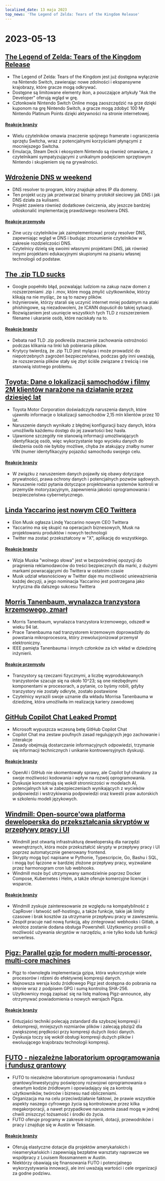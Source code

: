 ```yaml
---
localized_date: 13 maja 2023
top_news: 'The Legend of Zelda: Tears of the Kingdom Release'
---
```


# 2023-05-13

## [The Legend of Zelda: Tears of the Kingdom Release](https://www.zelda.com/tears-of-the-kingdom/)

- The Legend of Zelda: Tears of the Kingdom jest już dostępna wyłącznie na Nintendo Switch, zawierając nowe zdolności i ekspansywne krajobrazy, które gracze mogą odkrywać.
- Dostępne są limitowane elementy ikon, a pouczające artykuły "Ask the Developer" oferują wgląd w grę.
- Członkowie Nintendo Switch Online mogą zaoszczędzić na grze dzięki kuponom na grę Nintendo Switch, a gracze mogą zdobyć 100 My Nintendo Platinum Points dzięki aktywności na stronie internetowej.

#### [Reakcje branży](http://news.ycombinator.com/item?id=35912318)

- Wielu czytelników omawia znaczenie spójnego framerate i ograniczenia sprzętu Switcha, wraz z potencjalnymi korzyściami płynącymi z mocniejszego Switcha.
- Emulacja, Steam Deck i ekosystem Nintendo są również omawiane, z czytelnikami sympatyzującymi z unikalnym podejściem sprzętowym Nintendo i skupieniem się na grywalności.

## [Wdrożenie DNS w weekend](https://implement-dns.wizardzines.com/)

- DNS resolver to program, który znajduje adres IP dla domeny.
- Ten projekt uczy jak przetwarzać binarny protokół sieciowy jak DNS i jak DNS działa za kulisami.
- Projekt zawiera również dodatkowe ćwiczenia, aby jeszcze bardziej udoskonalić implementację prawdziwego resolwera DNS.

#### [Reakcje przemysłu](http://news.ycombinator.com/item?id=35916064)

- Zine uczy czytelników jak zaimplementować prosty resolver DNS, zapewniając wgląd w DNS i budując zrozumienie czytelników w zakresie rozdzielczości DNS.
- Czytelnicy dzielą się swoimi własnymi projektami DNS, jak również innymi projektami edukacyjnymi skupionymi na pisaniu własnej technologii od podstaw.

## [The .zip TLD sucks](https://financialstatement.zip/)

- Google popełniło błąd, pozwalając ludziom na zakup nazw domen z rozszerzeniami .zip i .mov, które mogą zmylić użytkowników, którzy klikają na nie myśląc, że są to nazwy plików.
- Inżynierowie, którzy starali się uczynić internet mniej podatnym na ataki phishingowe, są niezadowoleni, że ICANN dopuścił do takiej sytuacji.
- Rozwiązaniem jest usunięcie wszystkich tych TLD z rozszerzeniem filename i ukaranie osób, które naciskały na to.

#### [Reakcje branży](http://news.ycombinator.com/item?id=35920336)

- Debata nad TLD .zip podkreśla znaczenie zachowania ostrożności podczas klikania na linki lub pobierania plików.
- Krytycy twierdzą, że .zip TLD jest myląca i może prowadzić do niepotrzebnych zagrożeń bezpieczeństwa, podczas gdy inni uważają, że rozszerzenia plików stały się zbyt ściśle związane z treścią i nie stanowią istotnego problemu.

## [Toyota: Dane o lokalizacji samochodów i filmy 2M klientów narażone na działanie przez dziesięć lat](https://www.bleepingcomputer.com/news/security/toyota-car-location-data-of-2-million-customers-exposed-for-ten-years/)

- Toyota Motor Corporation doświadczyła naruszenia danych, które ujawniło informacje o lokalizacji samochodów 2,15 mln klientów przez 10 lat.
- Naruszenie danych wynikało z błędnej konfiguracji bazy danych, która umożliwiła każdemu dostęp do jej zawartości bez hasła.
- Ujawnione szczegóły nie stanowią informacji umożliwiających identyfikację osób, więc wykorzystanie tego wycieku danych do śledzenia osób nie byłoby możliwe, chyba że atakujący znałby numer VIN (numer identyfikacyjny pojazdu) samochodu swojego celu.

#### [Reakcje branży](http://news.ycombinator.com/item?id=35919133)

- W związku z naruszeniem danych pojawiły się obawy dotyczące prywatności, prawa ochrony danych i potencjalnych pozwów sądowych.
- Naruszenie rodzi pytania dotyczące projektowania systemów kontroli w przemyśle motoryzacyjnym, zapewnienia jakości oprogramowania i bezpieczeństwa cybernetycznego.

## [Linda Yaccarino jest nowym CEO Twittera](https://twitter.com/elonmusk/status/1657050349608501249)

- Elon Musk ogłasza Lindę Yaccarino nowym CEO Twittera
- Yaccarino ma się skupić na operacjach biznesowych, Musk na projektowaniu produktów i nowych technologii
- Twitter ma zostać przekształcony w "X", aplikację do wszystkiego.

#### [Reakcje branży](http://news.ycombinator.com/item?id=35917912)

- Wizja Muska "wolnego słowa" jest w bezpośredniej opozycji do pragnienia reklamodawców do treści bezpiecznych dla marki, z dużymi markami powracającymi do Twittera w ostatnim czasie
- Musk udział własnościowy w Twitter daje mu możliwość unieważnienia każdej decyzji, a jego nominacja Yaccarino jest postrzegana jako krytyczna dla dalszego sukcesu Twittera

## [Morris Tanenbaum, wynalazca tranzystora krzemowego, zmarł](https://spectrum.ieee.org/in-memoriam-may-2023)

- Morris Tanenbaum, wynalazca tranzystora krzemowego, odszedł w wieku 94 lat.
- Prace Tanenbauma nad tranzystorem krzemowym doprowadziły do powstania mikroprocesora, który zrewolucjonizował przemysł elektroniczny.
- IEEE pamięta Tanenbauma i innych członków za ich wkład w dziedzinę inżynierii.

#### [Reakcje przemysłu](http://news.ycombinator.com/item?id=35920261)

- Tranzystory są rzeczami fizycznymi, a liczbę wyprodukowanych tranzystorów szacuje się na około 10^23; są one niezbędnymi komponentami w procesorach, a pytanie, co byśmy robili, gdyby tranzystory nie zostały odkryte, zostało postawione
- Czytelnicy wyrazili swoje uznanie dla wkładu Morrisa Tanenbauma w dziedzinę, która umożliwiła im realizację kariery zawodowej

## [GitHub Copilot Chat Leaked Prompt](https://twitter.com/marvinvonhagen/status/1657060506371346432)

- Microsoft wypuszcza wczesną betę GitHub Copilot Chat
- Copilot Chat ma zestaw poufnych zasad regulujących jego zachowanie i interakcje
- Zasady obejmują dostarczanie informacyjnych odpowiedzi, trzymanie się informacji technicznych i unikanie kontrowersyjnych dyskusji.

#### [Reakcje branży](http://news.ycombinator.com/item?id=35921375)

- OpenAI i GitHub nie skomentowały sprawy, ale Copilot był chwalony za swoje możliwości kodowania i wpływ na rozwój oprogramowania.
- Dyskusje koncentrują się wokół stronniczości w modelach AI, potencjalnych luk w zabezpieczeniach wynikających z wycieków podpowiedzi i wstrzykiwania podpowiedzi oraz kwestii praw autorskich w szkoleniu modeli językowych.

## [Windmill: Open-source'owa platforma deweloperska do przekształcania skryptów w przepływy pracy i UI](https://github.com/windmill-labs/windmill)

- Windmill jest otwartą infrastrukturą deweloperską dla narzędzi wewnętrznych, która może przekształcić skrypty w przepływy pracy i UI poprzez automatycznie generowany frontend.
- Skrypty mogą być napisane w Pythonie, Typescripcie, Go, Bashu i SQL, i mogą być łączone w bardziej złożone przepływy pracy, wyzwalane przez harmonogram cron lub webhooks.
- Windmill może być utrzymywany samodzielnie poprzez Docker Compose, Kubernetes i Helm, a także oferuje komercyjne licencje i wsparcie.

#### [Reakcje branży](http://news.ycombinator.com/item?id=35920082)

- Windmill zyskuje zainteresowanie ze względu na kompatybilność z CapRover i łatwość self-hostingu, a także funkcje, takie jak limity czasowe i brak kosztów za utrzymanie przepływu pracy w zawieszeniu.
- Zespół pracuje nad nową funkcją, aby zintegrować webhooks i Gitlab, a wkrótce zostanie dodana obsługa Powershell. Użytkownicy prosili o możliwość używania skryptów w narzędziu, a nie tylko kodu lub funkcji serverless.

## [Pigz: Parallel gzip for modern multi-processor, multi-core machines](https://zlib.net/pigz/)

- Pigz to równoległa implementacja gzipa, która wykorzystuje wiele procesorów i rdzeni do efektywnej kompresji danych.
- Najnowsza wersja kodu źródłowego Pigz jest dostępna do pobrania na stronie wraz z podpisem GPG i sumą kontrolną SHA-256.
- Użytkownicy mogą zapisać się na listę mailową Pigz-announce, aby otrzymywać powiadomienia o nowych wersjach Pigza.

#### [Reakcje branży](http://news.ycombinator.com/item?id=35914447)

- Entuzjaści techniki polecają zstandard dla szybszej kompresji i dekompresji, mniejszych rozmiarów plików i zalecają pbzip2 dla zwiększonej prędkości przy kompresji dużych ilości danych.
- Dyskusja toczy się wokół obsługi kompresji dużych plików i ewoluującego krajobrazu technologii kompresji.

## [FUTO - niezależne laboratorium oprogramowania i fundusz grantowy](https://futo.org/)

- FUTO to niezależne laboratorium oprogramowania i fundusz grantowy/inwestycyjny poświęcony rozwojowi oprogramowania o otwartym kodzie źródłowym i opowiadający się za kontrolą użytkowników, twórców i biznesu nad obliczeniami.
- Organizacja ma na celu przeciwdziałanie faktowi, że prawie wszystkie aspekty naszego cyfrowego życia są kontrolowane przez kilka megakorporacji, a nawet przypadkowe naruszenia zasad mogą w jednej chwili zniszczyć tożsamość i środki do życia.
- FUTO oferuje programy w zakresie inżynierii, dotacji, przewodników i pracy i znajduje się w Austin w Teksasie.

#### [Reakcje branży](http://news.ycombinator.com/item?id=35911406)

- Oferują elastyczne dotacje dla projektów amerykańskich i nieamerykańskich i zapewniają bezpłatne warsztaty naprawcze we współpracy z Louisem Rossmannem w Austin.
- Niektórzy obawiają się finansowania FUTO i potencjalnego wykorzystywania innowacji, ale inni uważają wartości i cele organizacji za godne podziwu.
